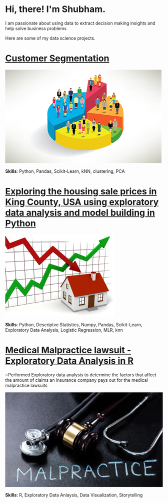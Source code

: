 # Hi, there! **I'm Shubham**.

I am passionate about using data to extract decision making insights and help solve business problems

Here are some of my data science projects.

# [Customer Segmentation](https://github.com/shubham199408/Customer-Segmentation-using-Python/blob/main/Customer_Segemntation_Python.ipynb)

![](/images/image%202.png)

**Skills**: Python, Pandas, Scikit-Learn, kNN, clustering, PCA

# [Exploring the housing sale prices in King County, USA using exploratory data analysis and model building in Python](https://github.com/shubham199408/Predicting-housing-prices-in-King-County-USA)

![](https://github.com/shubham199408/Portfolio/blob/main/images/HP.jpg?raw=true)

**Skills**: Python, Descriptve Statistics, Numpy, Pandas, Scikit-Learn, Exploratory Data Analysis, Logistic Regression, MLR, knn


# [Medical Malpractice lawsuit - Exploratory Data Analysis in R](https://github.com/shubham199408/Medical-Malpractice-lawsuit-in-R)

~Performed Exploratory data analysis to determine the factors that affect the amount of claims an insurance company pays out for the medical malpractice lawsuits

![](https://raw.githubusercontent.com/shubham199408/Portfolio/main/images/Malpractice-Article-202105131659.webp)

**Skills**: R, Exploratory Data Anlaysis, Data Visualization, Storytelling
